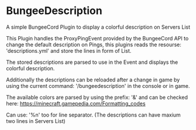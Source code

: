 # BungeeDescription

A simple BungeeCord Plugin to display a colorful description on Servers List

This Plugin handles the ProxyPingEvent provided by the BungeeCord API to change the default description on Pings, this plugins reads the resourse: 'descriptions.yml' and store the lines in form of List.

The stored descriptions are parsed to use in the Event and displays the colorful description.

Additionally the descriptions can be reloaded after a change in game by using the current command: '/bungeedescription' in the console or in game.

The available colors are parsed by using the prefix: '&' and can be checked here: https://minecraft.gamepedia.com/Formatting_codes

Can use: '%n' too for line separator. (The descriptions can have maxium two lines in Servers List)
